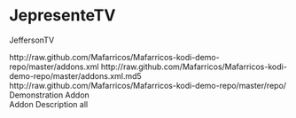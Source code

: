 # JepresenteTV
JeffersonTV
<?xml version="1.0" encoding="UTF-8" standalone="yes"?>
<addon id="repository.demo.kodi" name="Demonstration repository" version="0.0.2" provider-name="Mafarricos">
	<extension point="xbmc.addon.repository" name="Demonstration Add-on Repository">
		<info compressed="false">http://raw.github.com/Mafarricos/Mafarricos-kodi-demo-repo/master/addons.xml</info>
		<checksum>http://raw.github.com/Mafarricos/Mafarricos-kodi-demo-repo/master/addons.xml.md5</checksum>
		<datadir zip="true">http://raw.github.com/Mafarricos/Mafarricos-kodi-demo-repo/master/repo/</datadir>
	</extension>
	<extension point="xbmc.addon.metadata">
		<summary>Demonstration Addon</summary>
		<description>Addon Description</description>
		<disclaimer></disclaimer>
		<platform>all</platform>
	</extension>
</addon>
